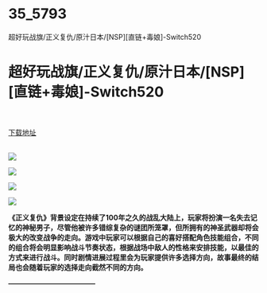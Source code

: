 # 35_5793
超好玩战旗/正义复仇/原汁日本/[NSP][直链+毒娘]-Switch520
# 超好玩战旗/正义复仇/原汁日本/[NSP][直链+毒娘]-Switch520
 <br/></br>
[下载地址](https://www.switch520.cc/article/5793 "下载地址")
<br/></br>

<p><img src="https://www.switch520.cc/muke_img/upload_art_editor_20210102-1_b025dfc2acc7a823f9c24099664c0cec.jpg"></p>
<p><img src="https://www.switch520.cc/muke_img/upload_art_editor_20210102-1_2cbe3b6cb183c9b36c495bf5770c0c78.jpg"></p>
<p><img src="https://www.switch520.cc/muke_img/upload_art_editor_20210102-1_a9d2f20385d8035dd1edbb9d70726cfb.jpg"></p>
<p><img src="https://www.switch520.cc/muke_img/upload_art_editor_20210102-1_b55cf5a9cee5fab63ef2802611724fcd.jpg"></p>
<p><strong>《正义复仇》背景设定在持续了100年之久的战乱大陆上，玩家将扮演一名失去记忆的神秘男子，尽管他被许多错综复杂的谜团所笼罩，但所拥有的神圣武器却将会极大的改变战争的走向。游戏中玩家可以根据自己的喜好搭配角色技能组合，不同的组合将会明显影响战斗节奏状态，根据战场中敌人的性格来安排技能，以最佳的方式来进行战斗。同时剧情进展过程里会为玩家提供许多选择方向，故事最终的结局也会随着玩家的选择走向截然不同的方向。</strong></p>
<p><strong>————————————–</strong></p>
